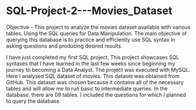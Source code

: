 # SQL-Project-2---Movies_Dataset
Objective - This project to analyze the movies dataset available with various tables. Using the SQL queries for Data Manipulation.
The main objective of querying this database is to practice and efficiently use SQL syntax in asking questions and producing desired results. 


I have just completed my first SQL project. 
This project showcases SQL syntaxes that I have learned in the last few weeks since beginning my journey to becoming a Data Analyst. 
The project was executed with MySQL. 
Here I analysed SQL dataset of movies.
This dataset was obtained from GitHub. 
This dataset was chosen because it contains all of the necessary tables and will allow me to run basic to intermediate queries. 
In the database, there are 09 tables.
I included the questions for which I planned to query the database. 
